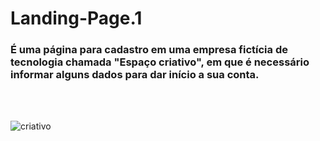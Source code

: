 # Landing-Page.1

### É uma página para cadastro em uma empresa fictícia de tecnologia chamada "Espaço criativo", em que é necessário informar alguns dados para dar início a sua conta.
<br>
<br>

![criativo](https://user-images.githubusercontent.com/123756073/220761175-434cbe18-a1b6-40e5-923f-1cc13a182deb.png)
